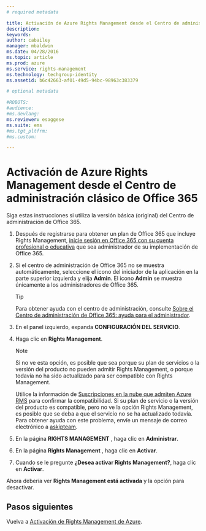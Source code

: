 ```yaml
---
# required metadata

title: Activación de Azure Rights Management desde el Centro de administración clásico de Office 365 | Azure RMS
description:
keywords:
author: cabailey
manager: mbaldwin
ms.date: 04/28/2016
ms.topic: article
ms.prod: azure
ms.service: rights-management
ms.technology: techgroup-identity
ms.assetid: b6c42663-af01-49d5-94bc-98963c383379

# optional metadata

#ROBOTS:
#audience:
#ms.devlang:
ms.reviewer: esaggese
ms.suite: ems
#ms.tgt_pltfrm:
#ms.custom:

---
```


# Activación de Azure Rights Management desde el Centro de administración clásico de Office 365

Siga estas instrucciones si utiliza la versión básica (original) del Centro de administración de Office 365.

1.  Después de registrarse para obtener un plan de Office 365 que incluye Rights Management, [inicie sesión en Office 365 con su cuenta profesional o educativa](https://portal.office.com/) que sea administrador de su implementación de Office 365.

2.  Si el centro de administración de Office 365 no se muestra automáticamente, seleccione el icono del iniciador de la aplicación en la parte superior izquierda y elija **Admin**. El icono **Admin** se muestra únicamente a los administradores de Office 365.

    > [!TIP]
    > Para obtener ayuda con el centro de administración, consulte [Sobre el Centro de administración de Office 365: ayuda para el administrador](https://support.office.com/article/About-the-Office-365-admin-center-Admin-Help-58537702-d421-4d02-8141-e128e3703547).

3.  En el panel izquierdo, expanda **CONFIGURACIÓN DEL SERVICIO**.

4.  Haga clic en **Rights Management**.

    > [!NOTE]
    > Si no ve esta opción, es posible que sea porque su plan de servicios o la versión del producto no pueden admitir Rights Management, o porque todavía no ha sido actualizado para ser compatible con Rights Management.
    >
    > Utilice la información de [Suscripciones en la nube que admiten Azure RMS](../get-started/requirements-subscriptions.md) para confirmar la compatibilidad. Si su plan de servicio o la versión del producto es compatible, pero no ve la opción Rights Management, es posible que se deba a que el servicio no se ha actualizado todavía. Para obtener ayuda con este problema, envíe un mensaje de correo electrónico a [askipteam](mailto:askipteam@microsoft.com?subject=I%20cannot%20activate%20RMS).

5.  En la página **RIGHTS MANAGEMENT** , haga clic en **Administrar**.

6.  En la página **Rights Management** , haga clic en **Activar**.

7.  Cuando se le pregunte **¿Desea activar Rights Management?**, haga clic en **Activar**.

Ahora debería ver **Rights Management está activada** y la opción para desactivar.

## Pasos siguientes
Vuelva a [Activación de Rights Management de Azure](activate-service.md).

<!--HONumber=Apr16_HO3-->


